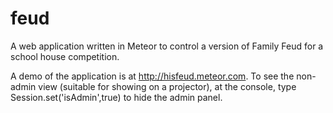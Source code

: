 # feud
A web application written in Meteor to control a version of Family Feud for a school house competition.

A demo of the application is at http://hisfeud.meteor.com. To see the non-admin view (suitable for showing on a projector), 
at the console, type Session.set('isAdmin',true) to hide the admin panel.
